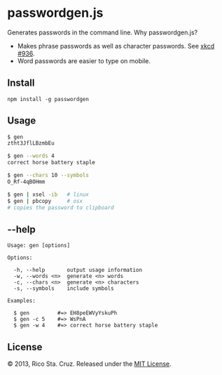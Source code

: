 # passwordgen.js

Generates passwords in the command line. Why passwordgen.js?

 * Makes phrase passwords as well as character passwords. See [xkcd #936].
 * Word passwords are easier to type on mobile.

## Install

    npm install -g passwordgen

## Usage

~~~ sh
$ gen
ztht3JflLBzmbEu

$ gen --words 4
correct horse battery staple

$ gen --chars 10 --symbols
O_Rf-4qBOHmm

$ gen | xsel -ib   # linux
$ gen | pbcopy     # osx
# copies the password to clipboard
~~~

## --help

    Usage: gen [options]

    Options:

      -h, --help       output usage information
      -w, --words <n>  generate <n> words
      -c, --chars <n>  generate <n> characters
      -s, --symbols    include symbols

    Examples:

      $ gen         #=> EH8peEWVyYskuPh
      $ gen -c 5    #=> WsPnA
      $ gen -w 4    #=> correct horse battery staple

## License

© 2013, Rico Sta. Cruz. Released under the [MIT License].

[MIT License]: http://www.opensource.org/licenses/mit-license.php
[xkcd #936]: https://xkcd.com/936/

